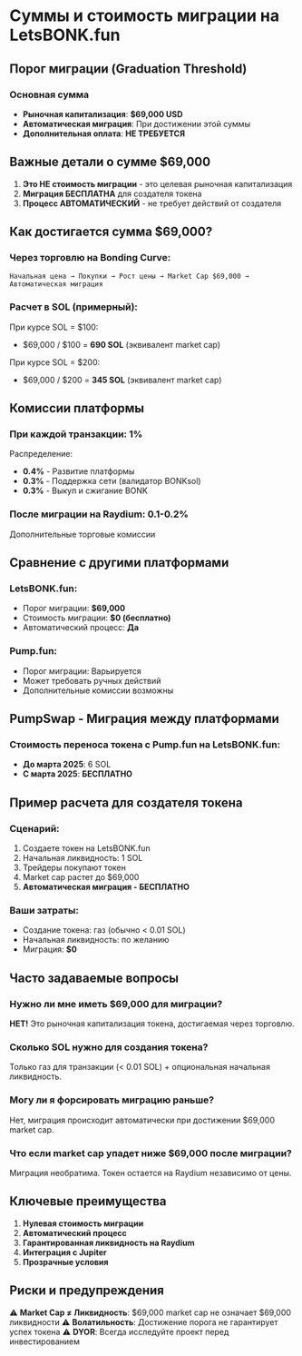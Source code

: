 # Суммы и стоимость миграции на LetsBONK.fun

## Порог миграции (Graduation Threshold)

### Основная сумма
- **Рыночная капитализация**: **$69,000 USD**
- **Автоматическая миграция**: При достижении этой суммы
- **Дополнительная оплата**: **НЕ ТРЕБУЕТСЯ**

## Важные детали о сумме $69,000

1. **Это НЕ стоимость миграции** - это целевая рыночная капитализация
2. **Миграция БЕСПЛАТНА** для создателя токена
3. **Процесс АВТОМАТИЧЕСКИЙ** - не требует действий от создателя

## Как достигается сумма $69,000?

### Через торговлю на Bonding Curve:
```
Начальная цена → Покупки → Рост цены → Market Cap $69,000 → Автоматическая миграция
```

### Расчет в SOL (примерный):
При курсе SOL = $100:
- $69,000 / $100 = **690 SOL** (эквивалент market cap)

При курсе SOL = $200:
- $69,000 / $200 = **345 SOL** (эквивалент market cap)

## Комиссии платформы

### При каждой транзакции: 1%
Распределение:
- **0.4%** - Развитие платформы
- **0.3%** - Поддержка сети (валидатор BONKsol)
- **0.3%** - Выкуп и сжигание BONK

### После миграции на Raydium: 0.1-0.2%
Дополнительные торговые комиссии

## Сравнение с другими платформами

### LetsBONK.fun:
- Порог миграции: **$69,000**
- Стоимость миграции: **$0 (бесплатно)**
- Автоматический процесс: **Да**

### Pump.fun:
- Порог миграции: Варьируется
- Может требовать ручных действий
- Дополнительные комиссии возможны

## PumpSwap - Миграция между платформами

### Стоимость переноса токена с Pump.fun на LetsBONK.fun:
- **До марта 2025**: 6 SOL
- **С марта 2025**: **БЕСПЛАТНО**

## Пример расчета для создателя токена

### Сценарий:
1. Создаете токен на LetsBONK.fun
2. Начальная ликвидность: 1 SOL
3. Трейдеры покупают токен
4. Market cap растет до $69,000
5. **Автоматическая миграция - БЕСПЛАТНО**

### Ваши затраты:
- Создание токена: газ (обычно < 0.01 SOL)
- Начальная ликвидность: по желанию
- Миграция: **$0**

## Часто задаваемые вопросы

### Нужно ли мне иметь $69,000 для миграции?
**НЕТ!** Это рыночная капитализация токена, достигаемая через торговлю.

### Сколько SOL нужно для создания токена?
Только газ для транзакции (< 0.01 SOL) + опциональная начальная ликвидность.

### Могу ли я форсировать миграцию раньше?
Нет, миграция происходит автоматически при достижении $69,000 market cap.

### Что если market cap упадет ниже $69,000 после миграции?
Миграция необратима. Токен остается на Raydium независимо от цены.

## Ключевые преимущества

1. **Нулевая стоимость миграции**
2. **Автоматический процесс**
3. **Гарантированная ликвидность на Raydium**
4. **Интеграция с Jupiter**
5. **Прозрачные условия**

## Риски и предупреждения

⚠️ **Market Cap ≠ Ликвидность**: $69,000 market cap не означает $69,000 ликвидности
⚠️ **Волатильность**: Достижение порога не гарантирует успех токена
⚠️ **DYOR**: Всегда исследуйте проект перед инвестированием